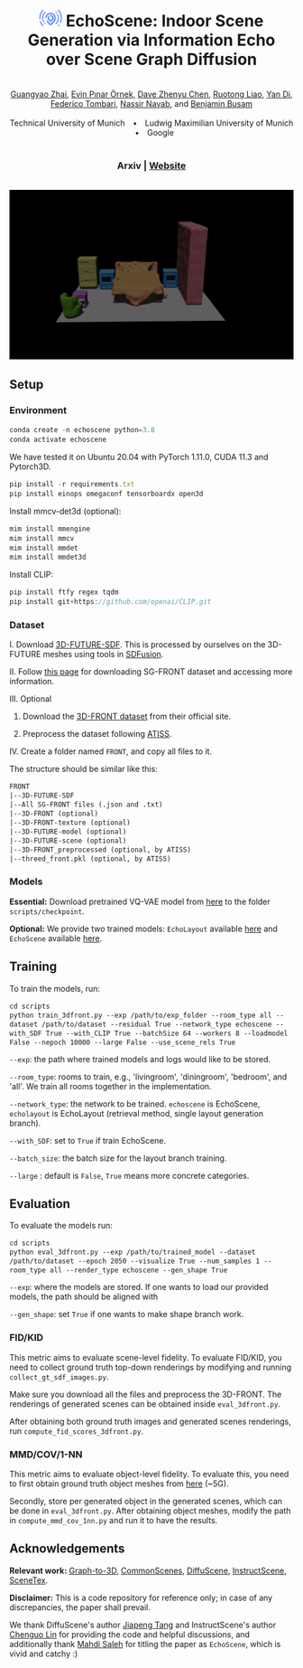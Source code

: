 <div align="center">
<h1><img src="./assets/signal.png" alt="Logo" width="40" height="30"> EchoScene: Indoor Scene Generation via Information Echo over Scene Graph Diffusion</h1>
</div>
<br>
<div align="center">
  <a href="https://ymxlzgy.com/">Guangyao Zhai</a>, <a href="https://evinpinar.github.io/">Evin Pınar Örnek</a>, <a href="https://daveredrum.github.io/">Dave Zhenyu Chen</a>, <a href="https://scholar.google.com/citations?user=XFQv_oYAAAAJ&hl=en">Ruotong Liao</a>, <a href="https://shangbuhuan13.github.io/">Yan Di</a>, <br> <a href="https://federicotombari.github.io/">Federico Tombari</a>, <a href="https://www.cs.cit.tum.de/camp/members/cv-nassir-navab/nassir-navab/">Nassir Navab</a>, and <a href="https://www.cs.cit.tum.de/camp/members/benjamin-busam/">Benjamin Busam</a>
</div>
<br>
<div align="center">
  Technical University of Munich <span style="margin: 0 10px;">•</span> Ludwig Maximilian University of Munich <span style="margin: 0 10px;">•</span> Google
</div>

<br>
<div align="center">
<h3>
  Arxiv | <a href="https://sites.google.com/view/echoscene">Website</a>
</h3>
</div>
<br>
<div align="center">
  <img src="./assets/111.gif" alt="teaser" style="max-width: 100%;">
</div>


## Setup
### Environment

```javascript
conda create -n echoscene python=3.8
conda activate echoscene
```
We have tested it on Ubuntu 20.04 with PyTorch 1.11.0, CUDA 11.3 and Pytorch3D.

```javascript
pip install -r requirements.txt 
pip install einops omegaconf tensorboardx open3d
```

Install mmcv-det3d (optional):

```javascript
mim install mmengine
mim install mmcv
mim install mmdet
mim install mmdet3d
```

Install CLIP:

```javascript
pip install ftfy regex tqdm
pip install git+https://github.com/openai/CLIP.git
```
### Dataset

I. Download [3D-FUTURE-SDF](https://www.campar.in.tum.de/public_datasets/2023_commonscenes_zhai/3D-FUTURE-SDF.zip). This is processed by ourselves on the 3D-FUTURE meshes using tools in [SDFusion](https://github.com/yccyenchicheng/SDFusion).

II. Follow [this page](https://sites.google.com/view/commonscenes/dataset) for downloading SG-FRONT dataset and accessing more information.

III. Optional
1. Download the <a href="https://tianchi.aliyun.com/specials/promotion/alibaba-3d-scene-dataset">3D-FRONT dataset</a> from their official site.

2. Preprocess the dataset following  <a href="https://github.com/nv-tlabs/ATISS#data-preprocessing">ATISS</a>.

IV. Create a folder named `FRONT`, and copy all files to it.

The structure should be similar like this:
```
FRONT
|--3D-FUTURE-SDF
|--All SG-FRONT files (.json and .txt)
|--3D-FRONT (optional)
|--3D-FRONT-texture (optional)
|--3D-FUTURE-model (optional)
|--3D-FUTURE-scene (optional)
|--3D-FRONT_preprocessed (optional, by ATISS)
|--threed_front.pkl (optional, by ATISS)
```
### Models
**Essential:** Download pretrained VQ-VAE model from [here](https://www.campar.in.tum.de/public_datasets/2023_commonscenes_zhai/vqvae_threedfront_best.pth) to the folder `scripts/checkpoint`.

**Optional:** We provide two trained models: `EchoLayout` available [here](https://www.campar.in.tum.de/public_datasets/2024_echoscene/released_layout_model.zip) and `EchoScene` available [here](https://www.campar.in.tum.de/public_datasets/2024_echoscene/released_full_model.zip).

## Training

To train the models, run:

```
cd scripts
python train_3dfront.py --exp /path/to/exp_folder --room_type all --dataset /path/to/dataset --residual True --network_type echoscene --with_SDF True --with_CLIP True --batchSize 64 --workers 8 --loadmodel False --nepoch 10000 --large False --use_scene_rels True
```
`--exp`: the path where trained models and logs would like to be stored.

`--room_type`: rooms to train, e.g., 'livingroom', 'diningroom', 'bedroom', and 'all'. We train all rooms together in the implementation.

`--network_type`: the network to be trained. `echoscene` is EchoScene, `echolayout` is EchoLayout (retrieval method, single layout generation branch).

`--with_SDF`: set to `True` if train EchoScene.

`--batch_size`: the batch size for the layout branch training.

`--large` : default is `False`, `True` means more concrete categories.

## Evaluation

To evaluate the models run:
```
cd scripts
python eval_3dfront.py --exp /path/to/trained_model --dataset /path/to/dataset --epoch 2050 --visualize True --num_samples 1 --room_type all --render_type echoscene --gen_shape True
```
`--exp`: where the models are stored. If one wants to load our provided models, the path should be aligned with 

`--gen_shape`: set `True` if one wants to make shape branch work.

### FID/KID
This metric aims to evaluate scene-level fidelity. To evaluate FID/KID, you need to collect ground truth top-down renderings by modifying and running `collect_gt_sdf_images.py`.

Make sure you download all the files and preprocess the 3D-FRONT. The renderings of generated scenes can be obtained inside `eval_3dfront.py`.

After obtaining both ground truth images and generated scenes renderings, run `compute_fid_scores_3dfront.py`.
### MMD/COV/1-NN
This metric aims to evaluate object-level fidelity. To evaluate this, you need to first obtain ground truth object meshes from [here](https://www.campar.in.tum.de/public_datasets/2023_commonscenes_zhai/gt_fov90_h8_obj_meshes.zip) (~5G). 

Secondly, store per generated object in the generated scenes, which can be done in `eval_3dfront.py`.
After obtaining object meshes, modify the path in `compute_mmd_cov_1nn.py` and run it to have the results.
## Acknowledgements 
**Relevant work:** [Graph-to-3D](https://github.com/he-dhamo/graphto3d), [CommonScenes](https://github.com/ymxlzgy/commonscenes), [DiffuScene](https://github.com/tangjiapeng/DiffuScene), [InstructScene](https://github.com/chenguolin/InstructScene), [SceneTex](https://github.com/daveredrum/SceneTex).

**Disclaimer:** This is a code repository for reference only; in case of any discrepancies, the paper shall prevail. 

We thank DiffuScene's author [Jiapeng Tang](https://tangjiapeng.github.io/) and InstructScene's author [Chenguo Lin](https://chenguolin.github.io/) for providing the code and helpful discussions, and additionally thank [Mahdi Saleh](https://mahdi-slh.github.io/) for titling the paper as `EchoScene`, which is vivid and catchy :)
